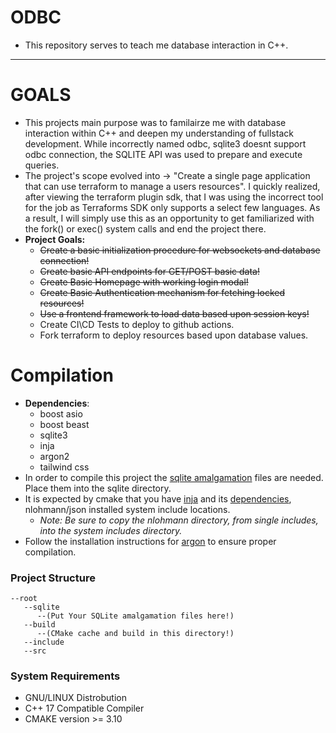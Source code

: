 # ODBC
- This repository serves to teach me database interaction in C++.
---
# GOALS
- This projects main purpose was to familairze me with database interaction within C++ and deepen my understanding of fullstack development. While incorrectly named odbc, sqlite3 doesnt support odbc connection, the SQLITE API was used to prepare and execute queries.
- The project's scope evolved into -> "Create a single page application that can use terraform to manage a users resources". I quickly realized, after viewing the terraform plugin sdk, that I was using the incorrect tool for the job as Terraforms SDK only supports a select few languages. As a result, I will simply use this as an opportunity to get familiarized with the fork() or exec() system calls and end the project there.
- **Project Goals:**
    - <s>Create a basic initialization procedure for websockets and database connection!</s>
    - <s>Create basic API endpoints for GET/POST basic data!</s>
    - <s>Create Basic Homepage with working login modal!</s>
    - <s>Create Basic Authentication mechanism for fetching locked resources!</s>
    - <s>Use a frontend framework to load data based upon session keys!</s>
    - Create CI\CD Tests to deploy to github actions.
    - Fork terraform to deploy resources based upon database values.

# Compilation
- **Dependencies**:
    - boost asio
    - boost beast
    - sqlite3 
    - inja
    - argon2
    - tailwind css 
- In order to compile this project the <a href="https://www.sqlite.org/download.html">sqlite amalgamation</a> files are needed. Place them into the sqlite directory.
- It is expected by cmake that you have <a href="https://github.com/pantor/inja">inja</a> and its <a href="https://github.com/nlohmann/json/releases">dependencies</a>, nlohmann/json installed system include locations.
    - *Note: Be sure to copy the nlohmann directory, from single includes, into the system includes directory.*
- Follow the installation instructions for <a href="https://github.com/P-H-C/phc-winner-argon2">argon</a> to ensure proper compilation.
### Project Structure
```
--root
   --sqlite
      --(Put Your SQLite amalgamation files here!)
   --build
      --(CMake cache and build in this directory!)
   --include
   --src
```
### System Requirements
- GNU/LINUX Distrobution
- C++ 17 Compatible Compiler
- CMAKE version >= 3.10
